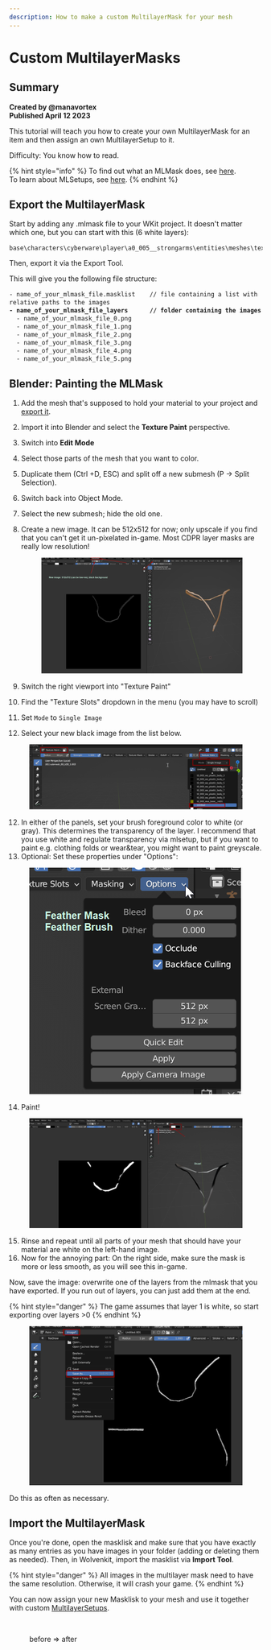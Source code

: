 ```yaml
---
description: How to make a custom MultilayerMask for your mesh
---
```


# Custom MultilayerMasks

## Summary <a href="#summary" id="summary"></a>

**Created by @manavortex**\
**Published April 12 2023**

This tutorial will teach you how to create your own MultilayerMask for an item and then assign an own MultilayerSetup to it.&#x20;

Difficulty: You know how to read.

{% hint style="info" %}
To find out what an MLMask does, see [here](../modding-cyberpunk-2077/materials-how-to-configure-them/multilayered.md#what-is-the-mlmask). \
To learn about MLSetups, see [here](../modding-cyberpunk-2077/materials-how-to-configure-them/multilayered.md#what-is-the-mlsetup).
{% endhint %}

## Export the MultilayerMask

Start by adding any .mlmask file to your WKit project. It doesn't matter which one, but you can start with this (6 white layers):

```
base\characters\cyberware\player\a0_005__strongarms\entities\meshes\textures\white.mlmask
```

Then, export it via the Export Tool.&#x20;

This will give you the following file structure:

<pre><code>- name_of_your_mlmask_file.masklist    // file containing a list with relative paths to the images
<strong>- name_of_your_mlmask_file_layers      // folder containing the images 
</strong>  - name_of_your_mlmask_file_0.png
  - name_of_your_mlmask_file_1.png
  - name_of_your_mlmask_file_2.png
  - name_of_your_mlmask_file_3.png
  - name_of_your_mlmask_file_4.png
  - name_of_your_mlmask_file_5.png
</code></pre>

## Blender: Painting the MLMask



1. Add the mesh that's supposed to hold your material to your project and [export it](../3d-modelling/exporting-and-importing-meshes/#exporting-the-mesh).&#x20;
2. Import it into Blender and select the **Texture Paint** perspective.
3. Switch into **Edit Mode**&#x20;
4. Select those parts of the mesh that you want to color.&#x20;
5. Duplicate them (Ctrl +D, ESC) and split off a new submesh (P -> Split Selection).
6. Switch back into Object Mode.&#x20;
7. Select the new submesh; hide the old one.
8.  Create a new image. It can be 512x512 for now; only upscale if you find that you can't get it un-pixelated in-game. Most CDPR layer masks are really low resolution!

    <figure><img src="../../.gitbook/assets/custom_mlmask_1.png" alt=""><figcaption></figcaption></figure>
9. Switch the right viewport into "Texture Paint"
10. Find the "Texture Slots" dropdown in the menu (you may have to scroll)
11. Set `Mode` to `Single Image`
12. Select your new black image from the list below.

<figure><img src="../../.gitbook/assets/custom_mlmask_2.png" alt=""><figcaption></figcaption></figure>

12. In either of the panels, set your brush foreground color to white (or gray). This determines the transparency of the layer. I recommend that you use white and regulate transparency via mlsetup, but if you want to paint e.g. clothing folds or wear\&tear, you might want to paint greyscale.
13. Optional: Set these properties under "Options":

<figure><img src="../../.gitbook/assets/custom_mlmask_feather.png" alt=""><figcaption></figcaption></figure>

14. Paint!

<figure><img src="../../.gitbook/assets/custom_mlmask_3.png" alt=""><figcaption></figcaption></figure>

15. Rinse and repeat until all parts of your mesh that should have your material are white on the left-hand image.&#x20;
16. Now for the annoying part: On the right side, make sure the mask is more or less smooth, as you will see this in-game.

Now, save the image: overwrite one of the layers from the mlmask that you have exported. If you run out of layers, you can just add them at the end.

{% hint style="danger" %}
The game assumes that layer 1 is white, so start exporting over layers >0
{% endhint %}

<figure><img src="../../.gitbook/assets/2023-04-12 20_54_54-Blender.png" alt=""><figcaption></figcaption></figure>

Do this as often as necessary.&#x20;

## Import the MultilayerMask

Once you're done, open the masklisk and make sure that you have exactly as many entries as you have images in your folder (adding or deleting them as needed). Then, in Wolvenkit, import the masklist via **Import Tool**.

{% hint style="danger" %}
All images in the multilayer mask need to have the same resolution. Otherwise, it will crash your game.
{% endhint %}

You can now assign your new Masklisk to your mesh and use it together with custom [MultilayerSetups](../modding-cyberpunk-2077/materials-how-to-configure-them/multilayered.md#what-is-the-mlsetup).&#x20;

<figure><img src="../../.gitbook/assets/mlsetup_before_after.png" alt=""><figcaption><p>before => after</p></figcaption></figure>

